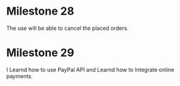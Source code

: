 <h1>Milestone 28</h1>
The use will be able to cancel the placed orders.

<h1>Milestone 29</h1>
I Learnd how to use PayPal API and Learnd how to Integrate online payments.
